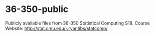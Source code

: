 # 36-350-public

Publicly available files from 36-350 Statistical Computing S18.
Course Website: http://stat.cmu.edu/~ryantibs/statcomp/
